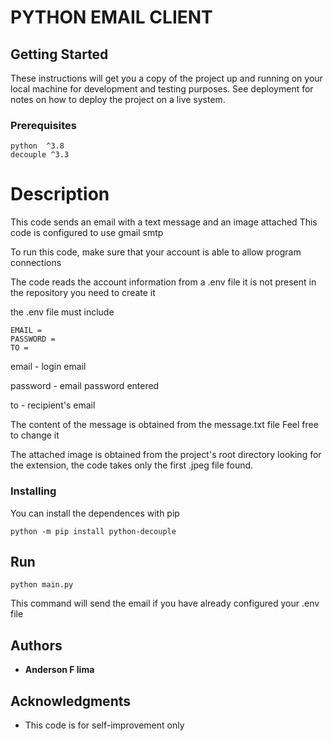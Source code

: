 # PYTHON EMAIL CLIENT

## Getting Started

These instructions will get you a copy of the project up and running on your local machine for development and testing purposes. See deployment for notes on how to deploy the project on a live system.

### Prerequisites

```
python  ^3.8
decouple ^3.3
```
# Description
This code sends an email with a text message and an image attached
This code is configured to use gmail smtp

To run this code, make sure that your account is able to allow program connections

The code reads the account information from a .env file it is not present in the repository you need to create it

the .env file must include

```
EMAIL =
PASSWORD =
TO =
```

email - login email

password - email password entered

to - recipient's email

The content of the message is obtained from the message.txt file
Feel free to change it

The attached image is obtained from the project's root directory looking for the extension, the code takes only the first .jpeg file found.

### Installing

You can install the dependences with pip 

```
python -m pip install python-decouple
```

## Run

```
python main.py
```

This command will send the email if you have already configured your .env file

## Authors

* **Anderson F lima**

## Acknowledgments

* This code is for self-improvement only

